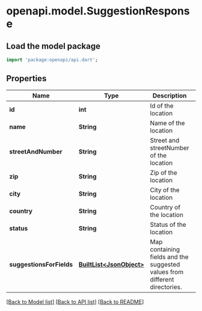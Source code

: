 # openapi.model.SuggestionResponse

## Load the model package
```dart
import 'package:openapi/api.dart';
```

## Properties
Name | Type | Description | Notes
------------ | ------------- | ------------- | -------------
**id** | **int** | Id of the location | [optional] 
**name** | **String** | Name of the location | [optional] 
**streetAndNumber** | **String** | Street and streetNumber of the location | [optional] 
**zip** | **String** | Zip of the location | [optional] 
**city** | **String** | City of the location | [optional] 
**country** | **String** | Country of the location | [optional] 
**status** | **String** | Status of the location | [optional] 
**suggestionsForFields** | [**BuiltList&lt;JsonObject&gt;**](JsonObject.md) | Map containing fields and the suggested values from different directories. | [optional] 

[[Back to Model list]](../README.md#documentation-for-models) [[Back to API list]](../README.md#documentation-for-api-endpoints) [[Back to README]](../README.md)


